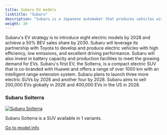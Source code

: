 ```yaml
---
title: Subaru EV models
linktitle: "Subaru"
description: "Subaru is a Japanese automaker that produces vehicles with advanced technology, impressive performance, and intelligent features. Subaru is known for its permanent all-wheel drive system, boxer engine, and EyeSight driver assistance system. Subaru also has a strong reputation for safety, reliability, and durability."
weight: 30
---
```

<!-- markdownlint-disable MD033 -->
<!-- markdownlint-disable MD010 -->
 Subaru's EV strategy is to introduce eight electric models by 2028 and achieve a 50% BEV sales share by 2030. Subaru will leverage its partnership with Toyota to develop and produce electric vehicles with high efficiency, low emissions, and excellent driving performance. Subaru will also invest in battery capacity and production facilities to meet the growing demand for EVs. Subaru's first EV, the Solterra, is a compact electric SUV that is co-branded with Huawei and offers a range of over 1000 km with an intelligent range extension system. Subaru plans to launch three more electric SUVs by 2026 and another four by 2028. Subaru aims to sell 200,000 EVs globally in 2026 and 400,000 EVs in the US in 2028.

<div class="container p-3 mb-4 bg-body-tertiary rounded border">
<h3> Subaru Solterra</h3>
	<div class="row">
		<div class="col col-12 col-md-6">
			<a href="solterra"><img src="https://media.evkx.net/multimedia/models/subaru/solterra/solterra_awd/main_1_st.jpeg" class="img-fluid" alt="Subaru Solterra" ></a>
		</div>
		<div class="col col-12 col-md-6">
<p>
Subaru Solterra is a SUV available in 1 variants.
</p>
	<a href="solterra/" class="btn btn-outline-primary" role="button">Go to model info</a>
		</div>
	</div>
</div>
